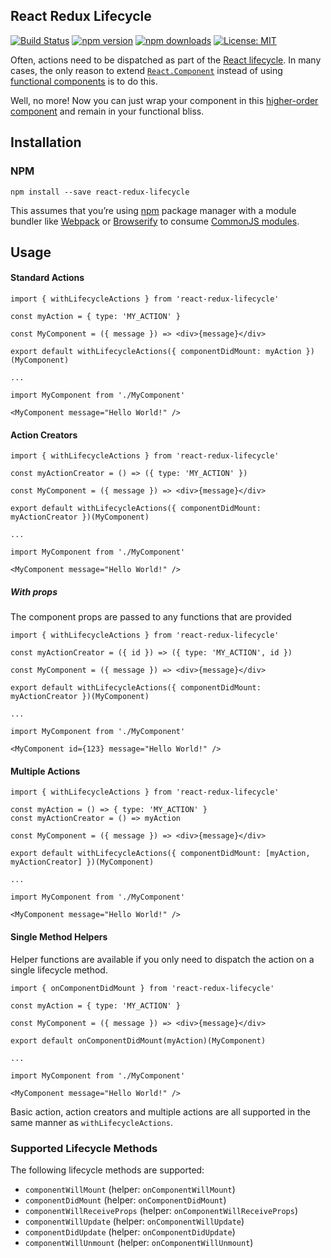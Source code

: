 React Redux Lifecycle
---------------------
[![Build Status](https://img.shields.io/travis/mpeyper/react-redux-lifecycle/master.svg?style=flat-square)](https://travis-ci.org/mpeyper/react-redux-lifecycle) 
[![npm version](https://img.shields.io/npm/v/react-redux-lifecycle.svg?style=flat-square)](https://www.npmjs.com/package/react-redux-lifecycle) 
[![npm downloads](https://img.shields.io/npm/dm/react-redux-lifecycle.svg?style=flat-square)](https://www.npmjs.com/package/react-redux-lifecycle)
[![License: MIT](https://img.shields.io/badge/License-MIT-yellow.svg?style=flat-square)](LICENSE)

Often, actions need to be dispatched as part of the [React lifecycle](https://facebook.github.io/react/docs/react-component.html#the-component-lifecycle).  In many cases, the only reason to extend [`React.Component`](https://facebook.github.io/react/docs/react-component.html) instead of using [functional components](https://facebook.github.io/react/docs/components-and-props.html#functional-and-class-components) is to do this.  

Well, no more!  Now you can just wrap your component in this [higher-order component](https://facebook.github.io/react/docs/higher-order-components.html) and remain in your functional bliss.

## Installation

### NPM

```
npm install --save react-redux-lifecycle
```

This assumes that you’re using [npm](http://npmjs.com/) package manager with a module bundler like [Webpack](https://webpack.js.org/) or [Browserify](http://browserify.org/) to consume [CommonJS modules](http://webpack.github.io/docs/commonjs.html).

## Usage

#### Standard Actions

```
import { withLifecycleActions } from 'react-redux-lifecycle'

const myAction = { type: 'MY_ACTION' }

const MyComponent = ({ message }) => <div>{message}</div>

export default withLifecycleActions({ componentDidMount: myAction })(MyComponent)

...

import MyComponent from './MyComponent'

<MyComponent message="Hello World!" />
```

#### Action Creators

```
import { withLifecycleActions } from 'react-redux-lifecycle'

const myActionCreator = () => ({ type: 'MY_ACTION' })

const MyComponent = ({ message }) => <div>{message}</div>

export default withLifecycleActions({ componentDidMount: myActionCreator })(MyComponent)

...

import MyComponent from './MyComponent'

<MyComponent message="Hello World!" />
```

##### With props

The component props are passed to any functions that are provided

```
import { withLifecycleActions } from 'react-redux-lifecycle'

const myActionCreator = ({ id }) => ({ type: 'MY_ACTION', id })

const MyComponent = ({ message }) => <div>{message}</div>

export default withLifecycleActions({ componentDidMount: myActionCreator })(MyComponent)

...

import MyComponent from './MyComponent'

<MyComponent id={123} message="Hello World!" />
```

#### Multiple Actions

```
import { withLifecycleActions } from 'react-redux-lifecycle'

const myAction = () => { type: 'MY_ACTION' }
const myActionCreator = () => myAction

const MyComponent = ({ message }) => <div>{message}</div>

export default withLifecycleActions({ componentDidMount: [myAction, myActionCreator] })(MyComponent)

...

import MyComponent from './MyComponent'

<MyComponent message="Hello World!" />
```

#### Single Method Helpers

Helper functions are available if you only need to dispatch the action on a single lifecycle method.

```
import { onComponentDidMount } from 'react-redux-lifecycle'

const myAction = { type: 'MY_ACTION' }

const MyComponent = ({ message }) => <div>{message}</div>

export default onComponentDidMount(myAction)(MyComponent)

...

import MyComponent from './MyComponent'

<MyComponent message="Hello World!" />
```

Basic action, action creators and multiple actions are all supported in the same manner as `withLifecycleActions`.

### Supported Lifecycle Methods

The following lifecycle methods are supported:
- `componentWillMount` (helper: `onComponentWillMount`)
- `componentDidMount` (helper: `onComponentDidMount`)
- `componentWillReceiveProps` (helper: `onComponentWillReceiveProps`)
- `componentWillUpdate` (helper: `onComponentWillUpdate`)
- `componentDidUpdate` (helper: `onComponentDidUpdate`)
- `componentWillUnmount` (helper: `onComponentWillUnmount`)
